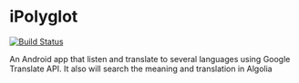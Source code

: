 # iPolyglot 
[![Build Status](https://app.bitrise.io/app/7b8bcac899ec952d/status.svg?token=uxuQ3v5zpep4yLh3AtJzWA&branch=master)](https://app.bitrise.io/app/7b8bcac899ec952d)

An Android app that listen and translate to several languages using Google Translate API. It also will search the meaning and translation in Algolia 
